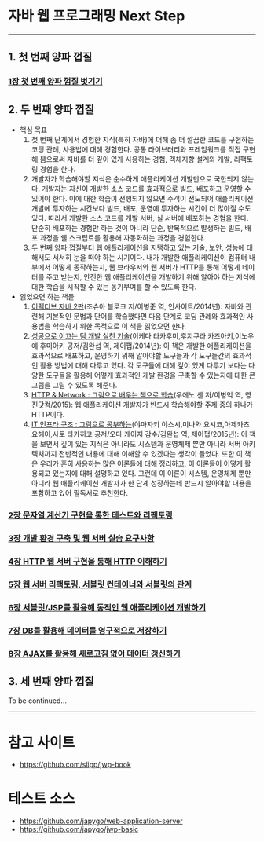 # 자바 웹 프로그래밍 Next Step

---

## 1. 첫 번째 양파 껍질
### [1장 첫 번째 양파 껍질 벗기기](./chapter1)

## 2. 두 번째 양파 껍질
- 핵심 목표
  1. 첫 번째 단계에서 경험한 지식(특히 자바)에 더해 좀 더 깔끔한 코드를 구현하는 코딩 관례, 사용법에 대해 경험한다. 공통 라이브러리와 프레임워크를 직접 구현해 봄으로써 자바를 더 깊이 있게 사용하는 경험, 객체지향 설계와 개발, 리팩토링 경험을 한다.
  2. 개발자가 학습해야할 지식은 순수하게 애플리케이션 개발만으로 국한되지 않는다. 개발자는 자신이 개발한 소스 코드를 효과적으로 빌드, 배포하고 운영할 수 있어야 한다. 이에 대한 학습이 선행되지 않으면 주객이 전도되어 애플리케이션 개발에 투자하는 시간보다 빌드, 배포, 운영에 투자하는 시간이 더 많아질 수도 있다. 따라서 개발한 소스 코드를 개발 서버, 실 서버에 배포하는 경험을 한다. 단순히 배포하는 경험만 하는 것이 아니라 단순, 반복적으로 발생하는 빌드, 배포 과정을 쉘 스크립트를 활용해 자동화하는 과정을 경험한다.
  3. 두 번째 양파 껍질부터 웹 애플리케이션을 지탱하고 있는 기술, 보안, 성능에 대해서도 서서히 눈을 떠야 하는 시기이다. 내가 개발한 애플리케이션이 컴퓨터 내부에서 어떻게 동작하는지, 웹 브라우저와 웹 서버가 HTTP를 통해 어떻게 데이터를 주고 받는지, 안전한 웹 애플리케이션을 개발하기 위해 알아야 하는 지식에 대한 학습을 시작할 수 있는 동기부여를 할 수 있도록 한다.
- 읽었으면 하는 책들
  1. [이펙티브 자바 2판](http://www.yes24.com/Product/Goods/14283616)(조슈아 블로크 저/이병준 역, 인사이트/2014년): 자바와 관련해 기본적인 문법과 단어를 학습했다면 다음 단계로 코딩 관례와 효과적인 사용법을 학습하기 위한 목적으로 이 책을 읽었으면 한다.
  2. [성공으로 이끄는 팀 개발 실천 기술](http://www.yes24.com/Product/Goods/14725219)(이케다 타카후미,후지쿠라 카즈아키,이노우에 후미아키 공저/김완섭 역, 제이펍/2014년): 이 책은 개발한 애플리케이션을 효과적으로 배포하고, 운영하기 위해 알아야할 도구들과 각 도구들간의 효과적인 활용 방법에 대해 다루고 있다. 각 도구들에 대해 깊이 있게 다루기 보다는 다양한 도구들을 활용해 어떻게 효과적인 개발 환경을 구축할 수 있는지에 대한 큰 그림을 그릴 수 있도록 해준다.
  3. [HTTP & Network : 그림으로 배우는 책으로 학습](http://www.yes24.com/Product/Goods/15894097)(우에노 센 저/이병억 역, 영진닷컴/2015): 웹 애플리케이션 개발자가 반드시 학습해야할 주제 중의 하나가 HTTP이다.
  4. [IT 인프라 구조 : 그림으로 공부하는](http://www.yes24.com/Product/Goods/95800974)(야마자키 야스시,미나와 요시코,아제카츠 요헤이,사토 타카히코 공저/오다 케이지 감수/김완섭 역, 제이펍/2015년): 이 책을 보면서 깊이 있는 지식은 아니라도 시스템과 운영체제 뿐만 아니라 서버 아키텍처까지 전반적인 내용에 대해 이해할 수 있겠다는 생각이 들었다. 또한 이 책은 우리가 흔히 사용하는 많은 이론들에 대해 정리하고, 이 이론들이 어떻게 활용되고 있는지에 대해 설명하고 있다. 그런데 이 이론이 시스템, 운영체제 뿐만 아니라 웹 애플리케이션 개발자가 한 단계 성장하는데 반드시 알아야할 내용을 포함하고 있어 필독서로 추천한다.

### [2장 문자열 계산기 구현을 통한 테스트와 리팩토링](./chapter2)

### [3장 개발 환경 구축 및 웹 서버 실습 요구사항](./chapter3)

### [4장 HTTP 웹 서버 구현을 통해 HTTP 이해하기](./chapter4)

### [5장 웹 서버 리팩토링, 서블릿 컨테이너와 서블릿의 관계](./chapter5)

### [6장 서블릿/JSP를 활용해 동적인 웹 애플리케이션 개발하기](./chapter6)

### [7장 DB를 활용해 데이터를 영구적으로 저장하기](./chapter7)

### [8장 AJAX를 활용해 새로고침 없이 데이터 갱신하기](./chapter8)

## 3. 세 번째 양파 껍질

To be continued...

---

# 참고 사이트

- https://github.com/slipp/jwp-book

# 테스트 소스

- https://github.com/japygo/web-application-server
- https://github.com/japygo/jwp-basic
